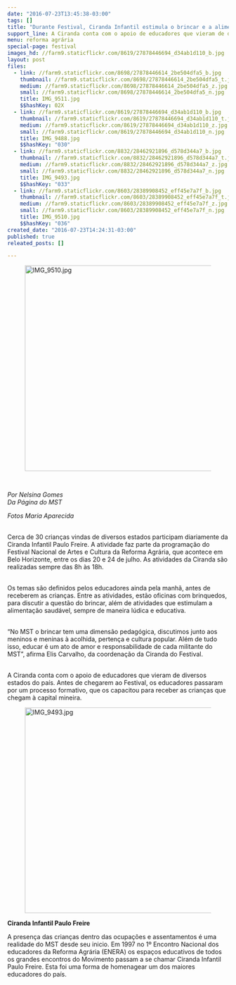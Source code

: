 ```yaml
---
date: "2016-07-23T13:45:38-03:00"
tags: []
title: "Durante Festival, Ciranda Infantil estimula o brincar e a alimentação saudável"
support_line: A Ciranda conta com o apoio de educadores que vieram de diversos estados do país.
menu: reforma agrária
special-page: festival
images_hd: //farm9.staticflickr.com/8619/27878446694_d34ab1d110_b.jpg
layout: post
files:
  - link: //farm9.staticflickr.com/8698/27878446614_2be504dfa5_b.jpg
    thumbnail: //farm9.staticflickr.com/8698/27878446614_2be504dfa5_t.jpg
    medium: //farm9.staticflickr.com/8698/27878446614_2be504dfa5_z.jpg
    small: //farm9.staticflickr.com/8698/27878446614_2be504dfa5_n.jpg
    title: IMG_9511.jpg
    $$hashKey: 02X
  - link: //farm9.staticflickr.com/8619/27878446694_d34ab1d110_b.jpg
    thumbnail: //farm9.staticflickr.com/8619/27878446694_d34ab1d110_t.jpg
    medium: //farm9.staticflickr.com/8619/27878446694_d34ab1d110_z.jpg
    small: //farm9.staticflickr.com/8619/27878446694_d34ab1d110_n.jpg
    title: IMG_9488.jpg
    $$hashKey: "030"
  - link: //farm9.staticflickr.com/8832/28462921896_d578d344a7_b.jpg
    thumbnail: //farm9.staticflickr.com/8832/28462921896_d578d344a7_t.jpg
    medium: //farm9.staticflickr.com/8832/28462921896_d578d344a7_z.jpg
    small: //farm9.staticflickr.com/8832/28462921896_d578d344a7_n.jpg
    title: IMG_9493.jpg
    $$hashKey: "033"
  - link: //farm9.staticflickr.com/8603/28389908452_eff45e7a7f_b.jpg
    thumbnail: //farm9.staticflickr.com/8603/28389908452_eff45e7a7f_t.jpg
    medium: //farm9.staticflickr.com/8603/28389908452_eff45e7a7f_z.jpg
    small: //farm9.staticflickr.com/8603/28389908452_eff45e7a7f_n.jpg
    title: IMG_9510.jpg
    $$hashKey: "036"
created_date: "2016-07-23T14:24:31-03:00"
published: true
releated_posts: []

---
```

<figure class="image"><img alt="IMG_9510.jpg" height="467" src="//farm9.staticflickr.com/8603/28389908452_eff45e7a7f_b.jpg" width="700" />
<figcaption></figcaption>
</figure>

<p class="p1">&nbsp;</p>

<p><em>Por Nelsina Gomes<br />
Da P&aacute;gina do MST</em></p>

<p><em>Fotos Maria Aparecida</em></p>

<p><br />
<span class="s1">Cerca de 30 crian&ccedil;as vindas de diversos estados participam diariamente da Ciranda Infantil Paulo Freire. A atividade faz parte da programa&ccedil;&atilde;o do Festival Nacional de Artes e Cultura da Reforma Agr&aacute;ria, que acontece em Belo Horizonte, entre os dias 20 e </span><span class="s2">24 de julho</span><span class="s1">. As atividades da Ciranda s&atilde;o realizadas sempre das 8h &agrave;s 18h.</span></p>

<p class="p1"><br />
<span class="s1">Os temas s&atilde;o definidos pelos educadores ainda pela manh&atilde;, antes de receberem as crian&ccedil;as. Entre as atividades, est&atilde;o oficinas com brinquedos, para discutir a quest&atilde;o do brincar, al&eacute;m de atividades que estimulam a alimenta&ccedil;&atilde;o saud&aacute;vel, sempre de maneira l&uacute;dica e educativa.</span></p>

<p class="p1"><br />
<span class="s1">&ldquo;No MST o brincar tem uma dimens&atilde;o pedag&oacute;gica, discutimos junto aos meninos e meninas &agrave; acolhida, perten&ccedil;a e cultura popular. Al&eacute;m de tudo isso, educar &eacute; um ato de amor e responsabilidade de cada militante do MST&rdquo;, afirma Elis Carvalho, da coordena&ccedil;&atilde;o da Ciranda do Festival.&nbsp;</span></p>

<p class="p1"><br />
<span class="s1">A Ciranda conta com o apoio de educadores que vieram de diversos estados do pa&iacute;s. Antes de chegarem ao Festival, os educadores passaram por um processo formativo, que os capacitou para receber as crian&ccedil;as que chegam &agrave; capital mineira.</span></p>

<figure class="image"><img alt="IMG_9493.jpg" height="467" src="//farm9.staticflickr.com/8832/28462921896_d578d344a7_b.jpg" width="700" />
<figcaption></figcaption>
</figure>

<p class="p1"><strong>Ciranda Infantil Paulo Freire</strong></p>

<p class="p1">A presen&ccedil;a das crian&ccedil;as dentro das ocupa&ccedil;&otilde;es e assentamentos &eacute; uma realidade do MST desde seu inicio. Em 1997 no 1&ordm; Encontro Nacional dos educadores da Reforma Agr&aacute;ria (ENERA) os espa&ccedil;os educativos de todos os grandes encontros do Movimento passam a se chamar Ciranda Infantil Paulo Freire. Esta foi uma forma de homenagear um dos maiores educadores do pa&iacute;s.</p>
